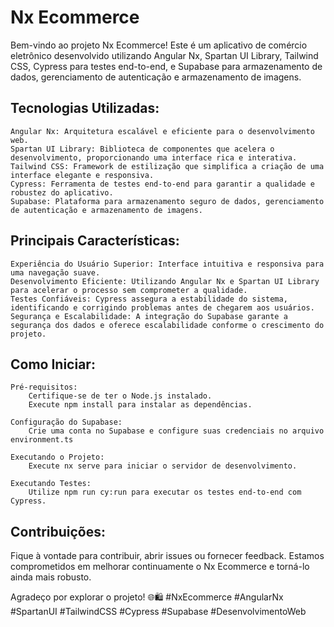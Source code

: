# Nx Ecommerce

Bem-vindo ao projeto Nx Ecommerce! Este é um aplicativo de comércio eletrônico desenvolvido utilizando Angular Nx, Spartan UI Library, Tailwind CSS, Cypress para testes end-to-end, e Supabase para armazenamento de dados, gerenciamento de autenticação e armazenamento de imagens.
## Tecnologias Utilizadas:

    Angular Nx: Arquitetura escalável e eficiente para o desenvolvimento web.
    Spartan UI Library: Biblioteca de componentes que acelera o desenvolvimento, proporcionando uma interface rica e interativa.
    Tailwind CSS: Framework de estilização que simplifica a criação de uma interface elegante e responsiva.
    Cypress: Ferramenta de testes end-to-end para garantir a qualidade e robustez do aplicativo.
    Supabase: Plataforma para armazenamento seguro de dados, gerenciamento de autenticação e armazenamento de imagens.

## Principais Características:

    Experiência do Usuário Superior: Interface intuitiva e responsiva para uma navegação suave.
    Desenvolvimento Eficiente: Utilizando Angular Nx e Spartan UI Library para acelerar o processo sem comprometer a qualidade.
    Testes Confiáveis: Cypress assegura a estabilidade do sistema, identificando e corrigindo problemas antes de chegarem aos usuários.
    Segurança e Escalabilidade: A integração do Supabase garante a segurança dos dados e oferece escalabilidade conforme o crescimento do projeto.

## Como Iniciar:

    Pré-requisitos:
        Certifique-se de ter o Node.js instalado.
        Execute npm install para instalar as dependências.

    Configuração do Supabase:
        Crie uma conta no Supabase e configure suas credenciais no arquivo environment.ts

    Executando o Projeto:
        Execute nx serve para iniciar o servidor de desenvolvimento.

    Executando Testes:
        Utilize npm run cy:run para executar os testes end-to-end com Cypress.

## Contribuições:

Fique à vontade para contribuir, abrir issues ou fornecer feedback. Estamos comprometidos em melhorar continuamente o Nx Ecommerce e torná-lo ainda mais robusto.

Agradeço por explorar o projeto! 🌐🛍️ #NxEcommerce #AngularNx #SpartanUI #TailwindCSS #Cypress #Supabase #DesenvolvimentoWeb